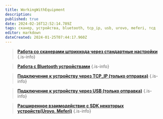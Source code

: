 ```yaml
---
title: WorkingWithEquipment
description: 
published: true
date: 2024-02-16T12:52:14.789Z
tags: сканер, устройства, bluetooth, tcp_ip, usb, urovo, meferi, тсд
editor: markdown
dateCreated: 2024-01-25T07:44:17.960Z
---
```



> **[Работа со сканерами штрихкода через стандартные настройки](/Documentation/WorkingWithEquipment/WorkingWithBarcodeScanners)**
{.is-info}

> **[Работа с Bluetooth устройствами](/Documentation/WorkingWithEquipment/WorkingWithBluetoothDevices)**
{.is-info}

> **[Подключение к устройству через TCP_IP (только отправка)](/Documentation/WorkingWithEquipment/TCP_IP)**
{.is-info}

> **[Подключение к устройству через USB (только отправка)](/Documentation/WorkingWithEquipment/ConnectingUSB)**
{.is-info}

> **[Расширенное взаимодействие с SDK некоторых устройств(Urovo, Meferi)](/Documentation/WorkingWithEquipment/EnhancedInteractionWithSDK)**
{.is-info}



